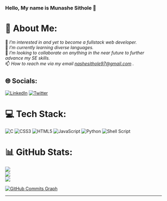### **Hello, My name is Munashe Sithole** 👋

<!--
**Munasi97/munasi97** is a ✨ _special_ ✨ repository because its `README.md` (this file) appears on your GitHub profile.

Here are some ideas to get you started:

- 🔭 I’m currently working on ...
- 🌱 I’m currently learning ...
- 👯 I’m looking to collaborate on ...
- 🤔 I’m looking for help with ...
- 💬 Ask me about ...
- 📫 How to reach me: ...
- 😄 Pronouns: ...
- ⚡ Fun fact: ...
-->

# 💫 About Me:
👀 *I’m interested in and yet to become a fullstack web developer.* <br>
🌱 *I’m currently learning diverse languages.* <br>
💞️ *I’m looking to collaborate on anything in the near future to further advance my SE skills.* <br>
📫 *How to reach me via my email nashesithole97@gmail.com .*


## 🌐 Socials:
[![LinkedIn](https://img.shields.io/badge/LinkedIn-%230077B5.svg?logo=linkedin&logoColor=white)](https://www.linkedin.com/in/munashe-sithole-453430176/) [![Twitter](https://img.shields.io/badge/Twitter-%231DA1F2.svg?logo=Twitter&logoColor=white)](https://twitter.com/Nashesi97) 

# 💻 Tech Stack:

![C](https://img.shields.io/badge/c-%2300599C.svg?style=flat-square&logo=c&logoColor=white) ![CSS3](https://img.shields.io/badge/css3-%231572B6.svg?style=flat-square&logo=css3&logoColor=white) ![HTML5](https://img.shields.io/badge/html5-%23E34F26.svg?style=flat-square&logo=html5&logoColor=white) ![JavaScript](https://img.shields.io/badge/javascript-%23323330.svg?style=flat-square&logo=javascript&logoColor=%23F7DF1E) ![Python](https://img.shields.io/badge/python-3670A0?style=flat-square&logo=python&logoColor=ffdd54) ![Shell Script](https://img.shields.io/badge/shell_script-%23121011.svg?style=flat-square&logo=gnu-bash&logoColor=white)

# 📊 GitHub Stats:

![](https://github-readme-stats.vercel.app/api?username=Munasi97&theme=tokyonight&hide_border=false&include_all_commits=false&count_private=false)<br/> 
![](https://github-readme-streak-stats.herokuapp.com/?user=Munasi97&theme=tokyonight&hide_border=false)<br/>
![](https://github-readme-stats.vercel.app/api/top-langs/?username=Munasi97&theme=tokyonight&hide_border=false&include_all_commits=false&count_private=false&layout=compact)

<a href="http://www.github.com/munasi97"><img src="https://github-readme-activity-graph.cyclic.app/graph?username=munasi97&bg_color=1c1917&color=ffffff&line=0891b2&point=ffffff&area_color=1c1917&area=true&hide_border=true&custom_title=GitHub%20Commits%20Graph" alt="GitHub Commits Graph" /></a>

---


